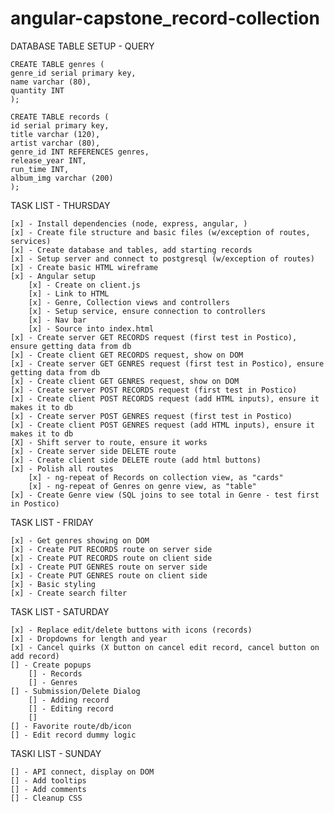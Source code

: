 # angular-capstone_record-collection

DATABASE TABLE SETUP - QUERY

    CREATE TABLE genres (
    genre_id serial primary key,
    name varchar (80),
    quantity INT
    );

    CREATE TABLE records (
    id serial primary key,
    title varchar (120),
    artist varchar (80),
    genre_id INT REFERENCES genres,
    release_year INT,
    run_time INT,
    album_img varchar (200)
    );
TASK LIST - THURSDAY

    [x] - Install dependencies (node, express, angular, )
    [x] - Create file structure and basic files (w/exception of routes, services)
    [x] - Create database and tables, add starting records
    [x] - Setup server and connect to postgresql (w/exception of routes)
    [x] - Create basic HTML wireframe
    [x] - Angular setup
        [x] - Create on client.js
        [x] - Link to HTML
        [x] - Genre, Collection views and controllers
        [x] - Setup service, ensure connection to controllers
        [x] - Nav bar
        [x] - Source into index.html
    [x] - Create server GET RECORDS request (first test in Postico), ensure getting data from db
    [x] - Create client GET RECORDS request, show on DOM
    [x] - Create server GET GENRES request (first test in Postico), ensure getting data from db
    [x] - Create client GET GENRES request, show on DOM
    [x] - Create server POST RECORDS request (first test in Postico)
    [x] - Create client POST RECORDS request (add HTML inputs), ensure it makes it to db
    [x] - Create server POST GENRES request (first test in Postico)
    [x] - Create client POST GENRES request (add HTML inputs), ensure it makes it to db
    [X] - Shift server to route, ensure it works
    [x] - Create server side DELETE route 
    [x] - Create client side DELETE route (add html buttons)
    [x] - Polish all routes
        [x] - ng-repeat of Records on collection view, as "cards"
        [x] - ng-repeat of Genres on genre view, as "table"
    [x] - Create Genre view (SQL joins to see total in Genre - test first in Postico)

TASK LIST - FRIDAY

    [x] - Get genres showing on DOM
    [x] - Create PUT RECORDS route on server side
    [x] - Create PUT RECORDS route on client side
    [x] - Create PUT GENRES route on server side
    [x] - Create PUT GENRES route on client side
    [x] - Basic styling
    [x] - Create search filter

TASK LIST - SATURDAY

    [x] - Replace edit/delete buttons with icons (records)
    [x] - Dropdowns for length and year
    [x] - Cancel quirks (X button on cancel edit record, cancel button on add record)
    [] - Create popups
        [] - Records
        [] - Genres
    [] - Submission/Delete Dialog
        [] - Adding record
        [] - Editing record
        [] 
    [] - Favorite route/db/icon
    [] - Edit record dummy logic


TASKI LIST - SUNDAY

    [] - API connect, display on DOM
    [] - Add tooltips
    [] - Add comments
    [] - Cleanup CSS
